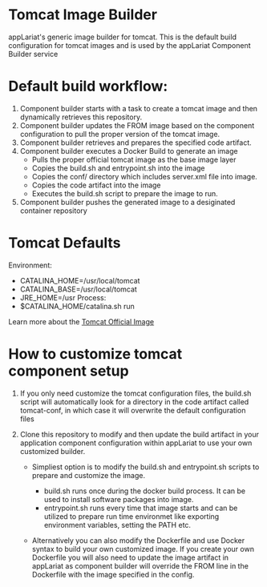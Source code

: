 # Tomcat Image Builder

appLariat's generic image builder for tomcat. This is the default build configuration for tomcat images and is used by the appLariat Component Builder service

# Default build workflow:

1. Component builder starts with a task to create a tomcat image and then dynamically retrieves this repository.
2. Component builder updates the FROM image based on the component configuration to pull the proper version of the tomcat image.
3. Component builder retrieves and prepares the specified code artifact.
4. Component builder executes a Docker Build to generate an image
    - Pulls the proper official tomcat image as the base image layer
    - Copies the build.sh and entrypoint.sh into the image
    - Copies the conf/ directory which includes server.xml file into image.
    - Copies the code artifact into the image
    - Executes the build.sh script to prepare the image to run.
5. Component builder pushes the generated image to a desiginated container repository

# Tomcat Defaults
Environment:
  - CATALINA_HOME=/usr/local/tomcat
  - CATALINA_BASE=/usr/local/tomcat
  - JRE_HOME=/usr
Process:
  - $CATALINA_HOME/catalina.sh run

Learn more about the [Tomcat Official Image](https://hub.docker.com/_/tomcat/)

# How to customize tomcat component setup
1. If you only need customize the tomcat configuration files, the build.sh script will automatically look for a directory in the code artifact called tomcat-conf, in which case it will overwrite the default configuration files

2. Clone this repository to modify and then update the build artifact in your application component configuration within appLariat to use your own customized builder.
    - Simpliest option is to modify the build.sh and entrypoint.sh scripts to prepare and customize the image. 
      - build.sh runs once during the docker build process. It can be used to install software packages into image.
      - entrypoint.sh runs every time that image starts and can be utilized to prepare run time environmet like exporting environment variables, setting the PATH etc.
  
    - Alternatively you can also modify the Dockerfile and use Docker syntax to build your own customized image. If you create your own Dockerfile you will also need to update the image artifact in appLariat as component builder will override the FROM line in the Dockerfile with the image specified in the config.
